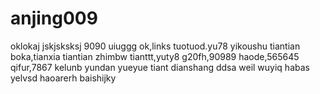 # anjing009
oklokaj
jskjsksksj
9090
uiuggg
ok,links
tuotuod.yu78
yikoushu
tiantian
boka,tianxia
tiantian
zhimbw
tianttt,yuty8
g20fh,90989
haode,565645
qifur,7867
kelunb
yundan
yueyue
tiant
dianshang
ddsa
weil
wuyiq
habas
yelvsd
haoarerh
baishijky
